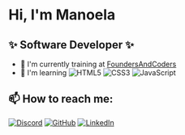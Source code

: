 # Hi, I'm Manoela
## :sparkles: Software Developer :sparkles:

- 🔭 I'm currently training at [FoundersAndCoders](https://www.foundersandcoders.com/)
- 🌱 I'm learning ![HTML5](https://img.shields.io/badge/html5-%23E34F26.svg?style=for-the-badge&logo=html5&logoColor=white) ![CSS3](https://img.shields.io/badge/css3-%231572B6.svg?style=for-the-badge&logo=css3&logoColor=white) ![JavaScript](https://img.shields.io/badge/javascript-%23323330.svg?style=for-the-badge&logo=javascript&logoColor=%23F7DF1E)



## 📫 How to reach me:

   [![Discord](https://img.shields.io/badge/%3CServer%3E-%237289DA.svg?style=for-the-badge&logo=discord&logoColor=white)](https://discord.com/users/Manoela#4790)  [![GitHub](https://img.shields.io/badge/github-%23121011.svg?style=for-the-badge&logo=github&logoColor=white)](https://github.com/modanova/modanova)   [![LinkedIn](https://img.shields.io/badge/linkedin-%230077B5.svg?style=for-the-badge&logo=linkedin&logoColor=white)](https://www.linkedin.com/in/manoeladanova/)


<!---
modanova/modanova is a ✨ special ✨ repository because its `README.md` (this file) appears on your GitHub profile.
You can click the Preview link to take a look at your changes.
--->


